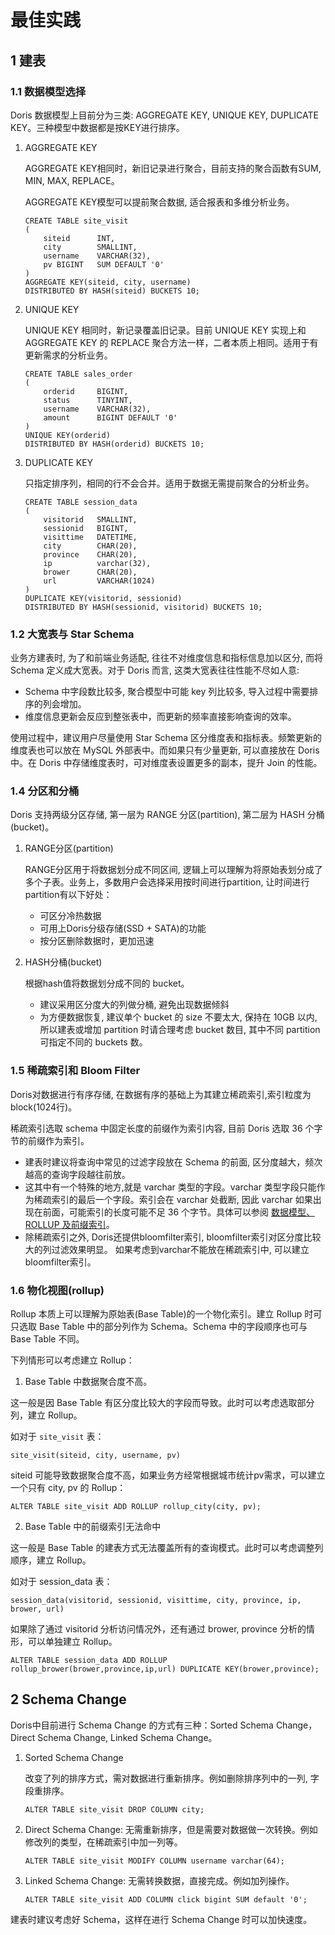 # 最佳实践

## 1 建表

### 1.1 数据模型选择

Doris 数据模型上目前分为三类: AGGREGATE KEY, UNIQUE KEY, DUPLICATE KEY。三种模型中数据都是按KEY进行排序。

1. AGGREGATE KEY

    AGGREGATE KEY相同时，新旧记录进行聚合，目前支持的聚合函数有SUM, MIN, MAX, REPLACE。
    
    AGGREGATE KEY模型可以提前聚合数据, 适合报表和多维分析业务。
    
    ```
    CREATE TABLE site_visit
    (
        siteid      INT,
        city        SMALLINT,
        username    VARCHAR(32),
        pv BIGINT   SUM DEFAULT '0'
    )
    AGGREGATE KEY(siteid, city, username)
    DISTRIBUTED BY HASH(siteid) BUCKETS 10;
    ```
    
2. UNIQUE KEY

    UNIQUE KEY 相同时，新记录覆盖旧记录。目前 UNIQUE KEY 实现上和 AGGREGATE KEY 的 REPLACE 聚合方法一样，二者本质上相同。适用于有更新需求的分析业务。
    
    ```
    CREATE TABLE sales_order
    (
        orderid     BIGINT,
        status      TINYINT,
        username    VARCHAR(32),
        amount      BIGINT DEFAULT '0'
    )
    UNIQUE KEY(orderid)
    DISTRIBUTED BY HASH(orderid) BUCKETS 10;
    ```
    
3. DUPLICATE KEY

    只指定排序列，相同的行不会合并。适用于数据无需提前聚合的分析业务。
    
    ```
    CREATE TABLE session_data
    (
        visitorid   SMALLINT,
        sessionid   BIGINT,
        visittime   DATETIME,
        city        CHAR(20),
        province    CHAR(20),
        ip          varchar(32),
        brower      CHAR(20),
        url         VARCHAR(1024)
    )
    DUPLICATE KEY(visitorid, sessionid)
    DISTRIBUTED BY HASH(sessionid, visitorid) BUCKETS 10;
    ```

### 1.2 大宽表与 Star Schema

业务方建表时, 为了和前端业务适配, 往往不对维度信息和指标信息加以区分, 而将 Schema 定义成大宽表。对于 Doris 而言, 这类大宽表往往性能不尽如人意: 

* Schema 中字段数比较多, 聚合模型中可能 key 列比较多, 导入过程中需要排序的列会增加。
* 维度信息更新会反应到整张表中，而更新的频率直接影响查询的效率。

使用过程中，建议用户尽量使用 Star Schema 区分维度表和指标表。频繁更新的维度表也可以放在 MySQL 外部表中。而如果只有少量更新, 可以直接放在 Doris 中。在 Doris 中存储维度表时，可对维度表设置更多的副本，提升 Join 的性能。
 
### 1.4 分区和分桶

Doris 支持两级分区存储, 第一层为 RANGE 分区(partition), 第二层为 HASH 分桶(bucket)。

1. RANGE分区(partition)

    RANGE分区用于将数据划分成不同区间, 逻辑上可以理解为将原始表划分成了多个子表。业务上，多数用户会选择采用按时间进行partition, 让时间进行partition有以下好处：
    
    * 可区分冷热数据
    * 可用上Doris分级存储(SSD + SATA)的功能
    * 按分区删除数据时，更加迅速

2. HASH分桶(bucket)

    根据hash值将数据划分成不同的 bucket。
    
    * 建议采用区分度大的列做分桶, 避免出现数据倾斜
    * 为方便数据恢复, 建议单个 bucket 的 size 不要太大, 保持在 10GB 以内, 所以建表或增加 partition 时请合理考虑 bucket 数目, 其中不同 partition 可指定不同的 buckets 数。

### 1.5 稀疏索引和 Bloom Filter

Doris对数据进行有序存储, 在数据有序的基础上为其建立稀疏索引,索引粒度为 block(1024行)。

稀疏索引选取 schema 中固定长度的前缀作为索引内容, 目前 Doris 选取 36 个字节的前缀作为索引。

* 建表时建议将查询中常见的过滤字段放在 Schema 的前面, 区分度越大，频次越高的查询字段越往前放。
* 这其中有一个特殊的地方,就是 varchar 类型的字段。varchar 类型字段只能作为稀疏索引的最后一个字段。索引会在 varchar 处截断, 因此 varchar 如果出现在前面，可能索引的长度可能不足 36 个字节。具体可以参阅 [数据模型、ROLLUP 及前缀索引](./data-model-rollup.md)。
* 除稀疏索引之外, Doris还提供bloomfilter索引, bloomfilter索引对区分度比较大的列过滤效果明显。 如果考虑到varchar不能放在稀疏索引中, 可以建立bloomfilter索引。

### 1.6 物化视图(rollup)

Rollup 本质上可以理解为原始表(Base Table)的一个物化索引。建立 Rollup 时可只选取 Base Table 中的部分列作为 Schema。Schema 中的字段顺序也可与 Base Table 不同。

下列情形可以考虑建立 Rollup：

1. Base Table 中数据聚合度不高。

这一般是因 Base Table 有区分度比较大的字段而导致。此时可以考虑选取部分列，建立 Rollup。
    
如对于 `site_visit` 表：

```
site_visit(siteid, city, username, pv)
```

siteid 可能导致数据聚合度不高，如果业务方经常根据城市统计pv需求，可以建立一个只有 city, pv 的 Rollup：

```
ALTER TABLE site_visit ADD ROLLUP rollup_city(city, pv);
```
    
2. Base Table 中的前缀索引无法命中

这一般是 Base Table 的建表方式无法覆盖所有的查询模式。此时可以考虑调整列顺序，建立 Rollup。

如对于 session_data 表：

```
session_data(visitorid, sessionid, visittime, city, province, ip, brower, url)
```

如果除了通过 visitorid 分析访问情况外，还有通过 brower, province 分析的情形，可以单独建立 Rollup。

```
ALTER TABLE session_data ADD ROLLUP rollup_brower(brower,province,ip,url) DUPLICATE KEY(brower,province);
```

## 2 Schema Change

Doris中目前进行 Schema Change 的方式有三种：Sorted Schema Change，Direct Schema Change, Linked Schema Change。

1. Sorted Schema Change

    改变了列的排序方式，需对数据进行重新排序。例如删除排序列中的一列, 字段重排序。
    
    ```
    ALTER TABLE site_visit DROP COLUMN city;
    ```
    
2. Direct Schema Change: 无需重新排序，但是需要对数据做一次转换。例如修改列的类型，在稀疏索引中加一列等。

    ```
    ALTER TABLE site_visit MODIFY COLUMN username varchar(64);
    ```
    
3. Linked Schema Change: 无需转换数据，直接完成。例如加列操作。
    
    ```
    ALTER TABLE site_visit ADD COLUMN click bigint SUM default '0';
    ```
    
建表时建议考虑好 Schema，这样在进行 Schema Change 时可以加快速度。
